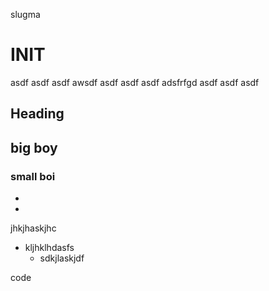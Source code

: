 slugma
# INIT
asdf
asdf
asdf
awsdf
asdf
asdf
asdf
adsfrfgd
asdf
asdf
asdf
## Heading
## big boy
### small boi

- 
- 
jhkjhaskjhc
- kljhklhdasfs
    - sdkjlaskjdf

 code

 

